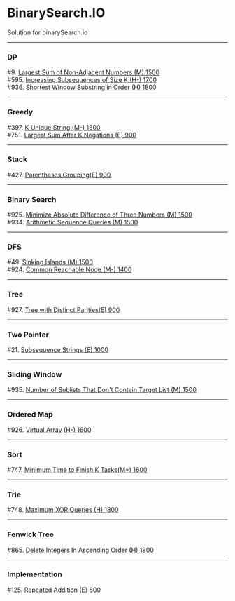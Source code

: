 # BinarySearch.IO
Solution for binarySearch.io


---
### DP
#9. [Largest Sum of Non-Adjacent Numbers (M) 1500](./code/9.txt) <br />
#595. [Increasing Subsequences of Size K (H-) 1700](./code/595.txt) <br />
#936. [Shortest Window Substring in Order (H) 1800](./code/936.txt) <br />

---
### Greedy
#397. [K Unique String (M-) 1300](./code/397.txt) <br />
#751. [Largest Sum After K Negations (E) 900](./code/751.txt) <br />

---
### Stack
#427. [Parentheses Grouping(E) 900](./code/427.txt) <br />


---
### Binary Search
#925. [Minimize Absolute Difference of Three Numbers (M) 1500](./code/925.txt) <br />
#934. [Arithmetic Sequence Queries (M) 1500](./code/934.txt) <br />

---
### DFS
#49. [Sinking Islands (M) 1500](./code/49.txt) <br />
#924. [Common Reachable Node (M-) 1400](./code/924.txt) <br />

---
### Tree
#927. [Tree with Distinct Parities(E) 900](./code/927.txt) <br />


---
### Two Pointer
#21. [Subsequence Strings (E) 1000](./code/21.txt) <br />

---
### Sliding Window
#935. [Number of Sublists That Don't Contain Target List (M) 1500](./code/935.txt) <br />

---
### Ordered Map
#926. [Virtual Array (H-) 1600](./code/926.txt) <br />

---
### Sort
#747. [Minimum Time to Finish K Tasks(M+) 1600](./code/747.txt) <br />

---
### Trie
#748. [Maximum XOR Queries (H) 1800](./code/748.txt) <br />

---
### Fenwick Tree
#865. [Delete Integers In Ascending Order (H) 1800](./code/865.txt) <br />

---
### Implementation
#125. [Repeated Addition (E) 800](./code/125.txt) <br />
